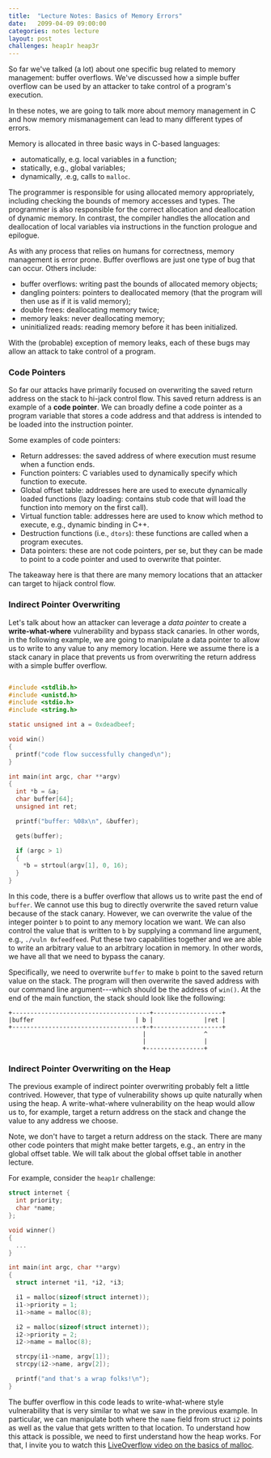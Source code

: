 ```yaml
---
title:  "Lecture Notes: Basics of Memory Errors"
date:   2099-04-09 09:00:00
categories: notes lecture
layout: post
challenges: heap1r heap3r
---
```


So far we've talked (a lot) about one specific bug related to memory
management: buffer overflows. We've discussed how a simple buffer overflow can
be used by an attacker to take control of a program's execution. 

In these notes, we are going to talk more about memory management in C and how
memory mismanagement can lead to many different types of errors. 

Memory is allocated in three basic ways in C-based languages:
 - automatically, e.g. local variables in a function;
 - statically, e.g., global variables;
 - dynamically, .e.g, calls to `malloc`.

The programmer is responsible for using allocated memory appropriately,
including checking the bounds of memory accesses and types. The programmer is
also responsible for the correct allocation and deallocation of dynamic memory.
In contrast, the compiler handles the allocation and deallocation of local
variables via instructions in the function prologue and epilogue.

As with any process that relies on humans for correctness, memory management is
error prone. Buffer overflows are just one type of bug that can occur.  Others
include:
 - buffer overflows: writing past the bounds of allocated memory objects;
 - dangling pointers: pointers to deallocated memory (that the program will
   then use as if it is valid memory);
 - double frees: deallocating memory twice;
 - memory leaks: never deallocating memory;
 - uninitialized reads: reading memory before it has been initialized.

With the (probable) exception of memory leaks, each of these bugs may allow an
attack to take control of a program.

### Code Pointers

So far our attacks have primarily focused on overwriting the saved return
address on the stack to hi-jack control flow. This saved return address is an
example of a **code pointer**. We can broadly define a code pointer as a
program variable that stores a code address and that address is intended to be
loaded into the instruction pointer.  

Some examples of code pointers: 
 - Return addresses: the saved address of where execution must resume when a
   function ends.
 - Function pointers: C variables used to dynamically specify which function
   to execute.
 - Global offset table: addresses here are used to execute dynamically loaded
   functions (lazy loading: contains stub code that will load the function
into memory on the first call).
 - Virtual function table: addresses here are used to know which method to
   execute, e.g., dynamic binding in C++.
 - Destruction functions (i.e., `dtors`): these functions are called when a
   program executes.
 - Data pointers: these are not code pointers, per se, but they can be made to
   point to a code pointer and used to overwrite that pointer.

The takeaway here is that there are many memory locations that an attacker can
target to hijack control flow. 

### Indirect Pointer Overwriting

Let's talk about how an attacker can leverage a *data pointer* to create a
**write-what-where** vulnerability and bypass stack canaries. In other words,
in the following example, we are going to manipulate a data pointer to allow us
to write to any value to any memory location. Here we assume there is a stack
canary in place that prevents us from overwriting the return address with a
simple buffer overflow. 

```c

#include <stdlib.h>
#include <unistd.h>
#include <stdio.h>
#include <string.h>

static unsigned int a = 0xdeadbeef;

void win()
{
  printf("code flow successfully changed\n");
}

int main(int argc, char **argv)
{
  int *b = &a;
  char buffer[64];
  unsigned int ret;

  printf("buffer: %08x\n", &buffer);

  gets(buffer);

  if (argc > 1)
  {
    *b = strtoul(argv[1], 0, 16);
  }
}

```

In this code, there is a buffer overflow that allows us to write past the end
of `buffer`. We cannot use this bug to directly overwrite the saved return
value because of the stack canary.  However, we can overwrite the value of the
integer pointer `b` to point to any memory location we want. We can also
control the value that is written to `b` by supplying a command line argument,
e.g., `./vuln 0xfeedfeed`. Put these two capabilities together and we are able
to write an arbitrary value to an arbitrary location in memory. In other words,
we have all that we need to bypass the canary.

Specifically, we need to overwrite `buffer` to make `b` point to the saved
return value on the stack. The program will then overwrite the saved address
with our command line argument---which should be the address of `win()`. At the
end of the main function, the stack should look like the following:

```
+--------------------------------------+-------------------+
|buffer                            | b |              |ret |
+------------------------------------+-+-------------------+
                                     |                ^
                                     |                |
                                     +----------------+

```



### Indirect Pointer Overwriting on the Heap

The previous example of indirect pointer overwriting probably felt a little
contrived. However, that type of vulnerability shows up quite naturally when
using the heap. A write-what-where vulnerability on the heap would allow us to,
for example, target a return address on the stack and change the value to
any address we choose.

Note, we don't have to target a return address on the stack. There are many
other code pointers that might make better targets, e.g., an entry in the
global offset table. We will talk about the global offset table in another
lecture.

For example, consider the `heap1r` challenge:

```c
struct internet {
  int priority;
  char *name;
};

void winner()
{
  ...
}

int main(int argc, char **argv)
{
  struct internet *i1, *i2, *i3;

  i1 = malloc(sizeof(struct internet));
  i1->priority = 1;
  i1->name = malloc(8);

  i2 = malloc(sizeof(struct internet));
  i2->priority = 2;
  i2->name = malloc(8);

  strcpy(i1->name, argv[1]);
  strcpy(i2->name, argv[2]);

  printf("and that's a wrap folks!\n");
}


```

The buffer overflow in this code leads to write-what-where style vulnerability
that is very similar to what we saw in the previous example. In particular, we
can manipulate both where the `name` field from struct `i2` points as well as
the value that gets written to that location. To understand how this attack is
possible, we need to first understand how the heap works. For that, I invite
you to watch this [LiveOverflow video on the basics of
malloc][liveoverflow-heap]. 

[liveoverflow-heap]: https://youtu.be/HPDBOhiKaD8 

